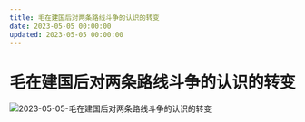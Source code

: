```yaml
---
title: 毛在建国后对两条路线斗争的认识的转变
date: 2023-05-05 00:00:00
updated: 2023-05-05 00:00:00
---
```


# 毛在建国后对两条路线斗争的认识的转变

![2023-05-05-毛在建国后对两条路线斗争的认识的转变](assets/2023-05-05-毛在建国后对两条路线斗争的认识的转变.jpeg)

